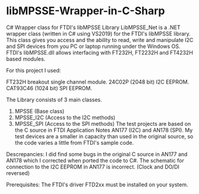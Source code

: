 # libMPSSE-Wrapper-in-C-Sharp
C# Wrapper class for FTDI's libMPSSE Library
LibMPSSE_Net is a .NET wrapper class  (written in C# using VS2019) for the FTDI's libMPSSE library.
This class gives you access and the ability to read, write and manipulate  I2C and SPI devices from you PC or laptop running under 
the Windows OS.
FTDI's libMPSSE.dll allows interfacing with FT232H, FT2232H and FT4232H based modules.

For this project I used:

FT232H breakout single channel module.
24C02P (2048 bit) I2C EEPROM.
CAT93C46 (1024 bit) SPI EEPROM.

The Library consists of 3 main classes.
1. MPSSE (Base class)
2. MPSSE_I2C (Access to the I2C methods)
3. MPSSE_SPI (Access to the SPI methods)
The test projects are based on the C source in FTDI Application Notes AN177 (I2C) and AN178 (SPI).
My test devices are a smaller in capacity than used in the original source, so the code varies a little from FTDI's sample code.

Descrepancies:
I did find some bugs in the original C source in AN177 and AN178 which I corrected when ported the code to C#.
The schematic for connection to the I2C EEPROM in AN177 is incorrect. (Clock and DO/DI reversed)

Prerequisites:
The FTDI's driver FTD2xx must be installed on your system.
